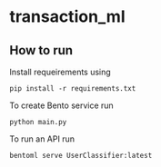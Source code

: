# transaction_ml

## How to run

Install requeirements using

```
pip install -r requirements.txt
```

To create Bento service run
```
python main.py
```

To run an API run

```
bentoml serve UserClassifier:latest
```
